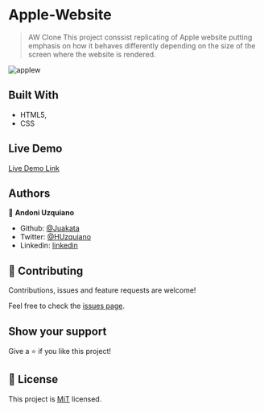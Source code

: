 # Apple-Website

> AW Clone This project conssist replicating of Apple website putting emphasis on how it behaves differently depending on the size of the screen where the website is rendered.

![applew](https://user-images.githubusercontent.com/11781597/75286081-76c17400-57dd-11ea-8b7f-be38cf327791.png)

## Built With

- HTML5,
- CSS

## Live Demo

[Live Demo Link](https://raw.githack.com/Juakata/Apple-Website/master/index.html)

## Authors

👤 **Andoni Uzquiano**

- Github: [@Juakata](https://github.com/Juakata)
- Twitter: [@HUzquiano](https://twitter.com/HUzquiano)
- Linkedin: [linkedin](https://www.linkedin.com/in/andoni-uzquiano-31304818a/)

## 🤝 Contributing

Contributions, issues and feature requests are welcome!

Feel free to check the [issues page](https://github.com/Juakata/Apple-Website/issues).

## Show your support

Give a ⭐️ if you like this project!

## 📝 License

This project is [MiT](https://opensource.org/licenses/MIT) licensed.

